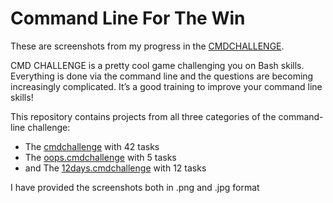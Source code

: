 # Command Line For The Win

These are screenshots from my progress in the [CMDCHALLENGE](https://alx-intranet.hbtn.io/rltoken/a83_NOBEtXgFr1Yqej0HYA). 

CMD CHALLENGE is a pretty cool game challenging you on Bash skills. Everything is done via the command line and the questions are becoming increasingly complicated. It’s a good training to improve your command line skills!

This repository contains projects from all three categories of the command-line challenge:
- The [cmdchallenge](https://cmdchallenge.com/) with 42 tasks
- The [oops.cmdchallenge](https://oops.cmdchallenge.com/) with 5 tasks
- and The [12days.cmdchallenge](https://12days.cmdchallenge.com/) with 12 tasks


I have provided the screenshots both in .png and .jpg format
